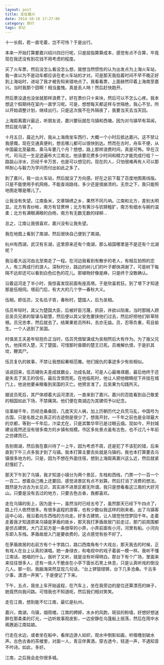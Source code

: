 ```yaml
---
layout: post
title: 走在嘉兴
date: 2014-10-16 17:27:00
category: 旅行
tags: 杂记
---
```


十一长假，若一直宅着，岂不可怜？于是出行。

本来一开始打算要嘉兴绍兴四日行呢，只是屈指算算成本，感觉有点不合算，毕竟现在我还没有到花钱不用考虑的程度。

买了火车票，然后没怎么看没怎么想，就想当然惯性的认为出发点为上海火车站，我一直以为不是动车都应该在老火车站的才对。可是那天我掐着时间不早不晚正好到上海站时，进站了我才被告知来错地点了。我看看票，上面赫然印着上海南至嘉兴。当时我那个囧啊！相当羞愧。真是丢人呐！然后赶快跑开。

然后票没退也没坐就那样浪费了。好在票价只十来块，然后可以不怎么心疼。我本想这个假期待在室内一直学习呢。可是，想想每天都这样与世隔绝，我心不甘。所以开始调整计划，继续出行。只是这次我不在外隔夜了，我要当天去当天回。

上海距离嘉兴最近，听朋友说，嘉兴要玩就在乌镇和西塘。因为对乌镇早有耳闻，然后就乌镇了。

十月五日，晨近九时，我从上海南坐车西行，大概一个小时后抵达嘉兴。这不禁让我感慨，现在交通真便利，想去哪儿都可以很快到达。然而在古时，舟车不便，从中国最北至最南，乘马车要几个月？想想，路上那样浪费时间，真是可怖。早在汉代，司马迁一生足迹遍布大江南北，他该要花费多少时间和精力才能完成行程？一路跋山涉水，历经千辛万苦，也是可以想见的。现在的人，只怕很难再有人可以那样耐心与毅力为学问而付出如此之多了。

到了嘉兴，我一出火车站，然后就没了方向感。好在之前下载了百度地图离线版。只是不能使用手机网络，不能查询路线，多少还是很崩溃的。无奈之下，我只能照地图走哪是哪儿了。

让我没有失望。江南鱼米，文章锦绣之乡，果然不同凡响。江南和北方，差别太明显。北方有青纱帐，南方有甘蔗林；北方有黄沙与钪锵粗犷，南方有细水与婉约温柔；北方有满眼满眼的白杨，南方有无数无数的绿柳…

总之，江南让我很喜欢，嘉兴没有让我失望。

我在地图上看到了南湖，然后很快自己便到了南湖。

杭州有西湖，武汉有东湖，这里原来还有个南湖，那么祖国哪里是不是还有个北湖呢？

我沿着大运河由北至南走了一程。在河边我看到有散步的老人，有相互拍照的恋人，有三两成行的游人。深秋时分，路边的树儿们的叶子都快凋谢了，可是树下每隔不远却还可以看到白色红色的花儿。那植物好像是麻，只是终于没敢确认。

沿着运河走了半小时，我惊喜发现前面有座高塔。于是欣喜若狂。到了塔下才知道那是伍相伺。塔前门后，有大大的几个字—春秋大义。

伍相，即伍员，又名伍子胥，春秋时，楚国人，后为吴相。

伍员年轻时，其父为楚国大臣，后被奸臣污蔑，抓获，并欲以陷害。当时那贼人顾忌吴员兄弟的智谋与聪慧，然后便以其父安危要挟他们过去，然后好把他们斩草除根。员兄忠孝，然后就去了。结果果若员所料，去亦无益。员，忍辱负重，苟且偷生。一个人逃到了吴国。

时值吴王夫差年轻抱负正当时，伍员凭借智谋成为吴相然后大有作为。为了报父兄仇，他挥师入楚，灭了楚国，可惜那时昏聩的楚王已死。员难解仇恨，于是扒其坟，鞭其尸。

伍员复仇的故事，不禁让我想起秦相范雎。他们报仇的事迹多少有些相似。

话说回来，伍员辅佐夫差成就霸业，功成名就，可是人心最难琢磨，最后他终于还是失去了吴王的信任，最后含恨而死。在他临死时，他让人把他眼睛挖下并挂在城门上，他说他要亲眼看到吴国的灭亡。他预言准了。后吴果为勾践所灭。

据说员死后，其尸体顺着大运河漂流，一直来到了嘉兴。嘉兴的百姓看到自己敬爱的相国如此下场，不禁痛哭。他们便在南湖边为其建伺予以纪念。

往事越千年，历经沧桑桑田，几度天灾人祸，加上历朝历代之兵荒马乱，中国号为古国，只是名胜之处真正的古迹倒是很少了。想我开封，一千年之前也是全球最大的京都，等到一千年后，汴梁尤在，只是其繁华早已是过眼云烟。现如今，开封城建设竟然还没有很多南方的乡镇有规模。市区多处景点虽有古色，也不过几十年前之仿建而已。

告别南湖，然后我在嘉兴待了一上午，因为考虑不周，还是犯了不该犯的错，后来直到下午三点多我才到了乌镇。我本打算主要去处就是乌镇的。我也本打算要去乌镇很多地方的。只是，因为不想在外面住宿，想到上海距离嘉兴这么近，然后就紧赶慢赶了。

那天下午到了乌镇，我才知道小镇分为两个景区，东栈和西栈，门票一个一百一个一百二。想着自己晚上还要回，感觉进景区有点不划算。然后打消了消费的想法。既然是为访古为长见识，其实进不进景区都无所谓。我只是想看看这江南的大好河山。只要是没有去过的地方，只要古色古香，我都喜欢。

走在乌镇的街上，因为是十一，虽然当时已经五号了，虽然那天已经下午四点了，路上行人依然很多。有很多返程的游客，也有少数似我这样的刚来者。出了乌镇客运中心站，我沿着向东西栈的方向走。好多古建筑，让人错觉恍惚梦回千年。走着走着我才知道原来乌镇是茅盾的故乡，那天我打茅盾故居门前走过，那门前周围都是仿古建筑，大门正前方是一条很窄的小弄，小弄前面有小河，河里有船。小河向东即入东栈。茅盾故居入门是要收费的，这点感觉有些不好了。

在茅盾故居的右前方有个十字路口，路口西南角有个大戏台，那天我去的时候，正有戏人在台上认真的演唱。她一身绿衣，和电视中的戏子着装一模一样。我听不懂江南话，她唱的什么，我听了又听，就是没有听得明白。那台下有个广场，里面来来往往很多人，还有一些人干脆坐在小亭下面长石凳上休息，只是认真听戏的倒没几人。那一刻，我脑海突然显现几句话，“台上锣鼓铿锵，台下几多沧桑。千古多少事，潇洒一声笑”。于是便记了下来。

下午，五点，我坐上车开始返程，在汽车上，坐在我旁边的是位还算漂亮的妹子，她竟然向我问路。可惜我也不知道呃，然后我们相对笑笑。

走在江南，想到能不忆江南，最忆是杭州。

嘉兴，南湖，乌镇，烟雨楼。江南的娉婷，水乡的风韵，斑驳的粉墙，好想好想迷醉在那柔柔的灯光，一边听故事观皮影，一边安静在乌篷船上摇荡，然后在雨中水阁邂逅江南姑娘。

行走在水边，或者坐在船中，看岸边游人如织，观水中倒影如画，听樯橹划破水声。古色古香的茶楼里，对面一人，青豆伴黄酒，穿古透今，轻道一声，不遇知音不吟诗。如此，多好。

江南，之后我会走你很多城。
